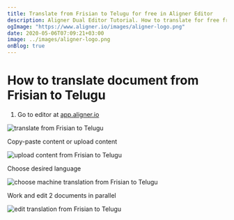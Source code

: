 ```yaml
---
title: Translate from Frisian to Telugu for free in Aligner Editor
description: Aligner Dual Editor Tutorial. How to translate for free from Frisian to Telugu. Aligner is multilingual document management platform. 
ogImage: "https://www.aligner.io/images/aligner-logo.png"
date: 2020-05-06T07:09:21+03:00
image: ../images/aligner-logo.png
onBlog: true
---
```


# How to translate document from Frisian to Telugu

1. Go to editor at [app.aligner.io](https://app.aligner.io "Aligner App web page")

![translate from Frisian to Telugu](../aligner-blank-editor.png "translate from Frisian to Telugu")

Copy-paste content or upload content

![upload content from Frisian to Telugu](../aligner-uploaded-document.png "upload content from Frisian to Telugu")

Choose desired language

![choose machine translation from Frisian to Telugu](../aligner-language-dropdown.png "choose machine translation from Frisian to Telugu")

Work and edit 2 documents in parallel

![edit translation from Frisian to Telugu](../aligner-double-sitded-editor.png "edit translation from Frisian to Telugu")

